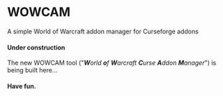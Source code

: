 # WOWCAM
A simple World of Warcraft addon manager for Curseforge addons

#### Under construction
The new WOWCAM tool ("_**W**orld **o**f **W**arcraft **C**urse **A**ddon **M**anager_") is being built here...

#### Have fun.
